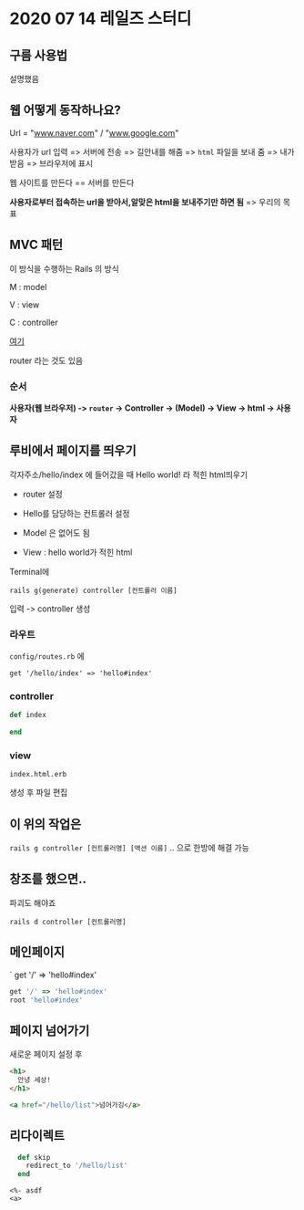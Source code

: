 # 2020 07 14 레일즈 스터디

## 구름 사용법

설명했음



## 웹 어떻게 동작하나요?

Url = "www.naver.com" / "www.google.com"

사용자가 url 입력 => 서버에 전송 => 길안내를 해줌 => `html` 파일을 보내 줌 => 내가 받음 => 브라우저에 표시



웹 사이트를 만든다 == 서버를 만든다

**사용자로부터 접속하는 url을 받아서,알맞은 html을 보내주기만 하면 됨** =>  우리의 목표

## MVC 패턴

이 방식을 수행하는 Rails 의 방식

M : model

V : view

C : controller

[여기](https://kode-blog.io/ruby-on-rails-hello-world)



router 라는 것도 있음

### 순서

**사용자(웹 브라우저) -> `router` -> Controller -> (Model) -> View -> html -> 사용자**



## 루비에서 페이지를 띄우기

각자주소/hello/index 에 들어갔을 때 Hello world! 라 적힌 html띄우기

- router 설정 

- Hello를 담당하는 컨트롤러 설정 

- Model 은 없어도 됨

- View : hello world가 적힌 html

  

Terminal에

`rails g(generate) controller [컨트롤러 이름]`

입력 -> controller 생성



### 라우트

`config/routes.rb` 에

`get '/hello/index' => 'hello#index'`



### controller

```ruby
def index
  
end
```



### view

`index.html.erb` 

생성 후 파일 편집



## 이 위의 작업은

`rails g controller [컨트롤러명] [액션 이름]` .. 으로 한방에 해결 가능



## 창조를 했으면..

파괴도 해야죠

`rails d controller [컨트롤러명]`



## 메인페이지

` get '/' => 'hello#index'

``` ruby
get '/' => 'hello#index'
root 'hello#index'
```



## 페이지 넘어가기

새로운 페이지 설정 후

```html
<h1>
  안녕 세상!
</h1>

<a href="/hello/list">넘어가깅</a>
```



## 리다이렉트

```ruby
  def skip
    redirect_to '/hello/list'
  end
```





```erb
<%- asdf
<a>
```

